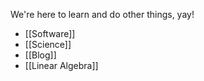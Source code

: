 We're here to learn and do other things, yay!

- [[Software]]
- [[Science]]
- [[Blog]] 
- [[Linear Algebra]] 

